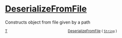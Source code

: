 # [DeserializeFromFile](./SerializationHelper-100664031.md)

Constructs object from file given by a path

<sub>[T](./SerializationHelper-100664031.md)</sub><img width=200/><sub>[DeserializeFromFile](./SerializationHelper-100664031.md) ( [`String`](https://docs.microsoft.com/en-us/dotnet/api/System.String) )</sub><br>


